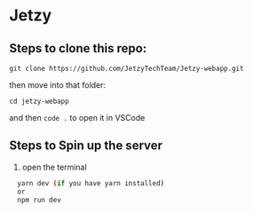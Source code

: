 # Jetzy


## Steps to clone this repo:

`git clone https://github.com/JetzyTechTeam/Jetzy-webapp.git`

then move into that folder:

`cd jetzy-webapp` 

and then  `code .` to open it in VSCode


## Steps to Spin up the server

1. open the terminal 

```bash
  yarn dev (if you have yarn installed)
  or 
  npm run dev
```

